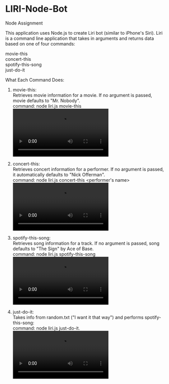 # LIRI-Node-Bot
Node Assignment

This application uses Node.js to create Liri bot (similar to iPhone's Siri). Liri is a command line application that takes in arguments and returns data based on one of four commands:

movie-this<br>
concert-this<br>
spotify-this-song<br>
just-do-it<br>

What Each Command Does:<br>

1. movie-this:<br>
Retrieves movie information for a movie. If no argument is passed, movie defaults to "Mr. Nobody".<br>
command: node liri.js movie-this <name of a movie><br>
![Movie-This](/Movie-This.mp4)
  
2. concert-this:<br>
Retrieves concert information for a performer. If no argument is passed, it automatically defaults to "Nick Offerman".<br>
command: node liri.js concert-this <performer's name><br>
![Concert-This](/Concert-This.mp4)

3. spotify-this-song:<br>
Retrieves song information for a track. If no argument is passed, song defaults to "The Sign" by Ace of Base.<br>
command: node liri.js spotify-this-song <name of a song><br>
![Spotify-This-Song](/Spotify-This-Song.mp4)


4. just-do-it:<br>
Takes info from random.txt ("I want it that way") and performs spotify-this-song:<br>
command: node liri.js just-do-it.<br>
![Just-Do-It](/Just-Do-it.mp4)
